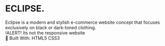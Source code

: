 # ECLIPSE.
Eclipse is a modern and stylish e-commerce website concept that focuses exclusively on black or dark-toned clothing.<br>!ALERT! Its not the responsive website <br>🔧 Built With: HTML5 CSS3
